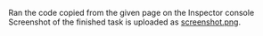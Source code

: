 Ran the code copied from the given page on the Inspector console \
Screenshot of the finished task is uploaded as [screenshot.png](screenshot.png).
